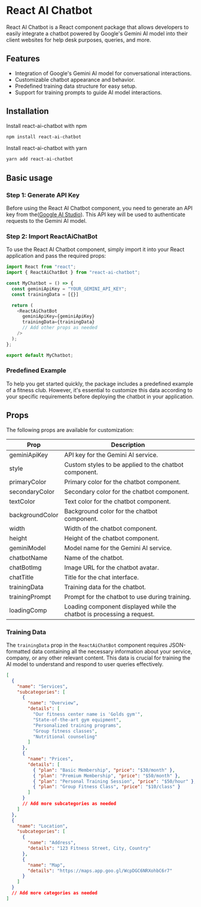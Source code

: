 # React AI Chatbot

React AI Chatbot is a React component package that allows developers to easily integrate a chatbot powered by Google's Gemini AI model into their client websites for help desk purposes, queries, and more.

## Features

- Integration of Google's Gemini AI model for conversational interactions.
- Customizable chatbot appearance and behavior.
- Predefined training data structure for easy setup.
- Support for training prompts to guide AI model interactions.

## Installation

Install react-ai-chatbot with npm

```bash
npm install react-ai-chatbot
```

Install react-ai-chatbot with yarn

```bash
yarn add react-ai-chatbot
```

## Basic usage

### Step 1: Generate API Key

Before using the React AI Chatbot component, you need to generate an API key from the([Google AI Studio](https://aistudio.google.com/app/apikey)). This API key will be used to authenticate requests to the Gemini AI model.

### Step 2: Import ReactAiChatBot

To use the React AI Chatbot component, simply import it into your React application and pass the required props:

```javascript
import React from "react";
import { ReactAiChatBot } from "react-ai-chatbot";

const MyChatbot = () => {
  const geminiApiKey = "YOUR_GEMINI_API_KEY";
  const trainingData = [{}]

  return (
    <ReactAiChatBot
      geminiApiKey={geminiApiKey}
      trainingData={trainingData}
      // Add other props as needed
    />
  );
};

export default MyChatbot;
```

### Predefined Example

To help you get started quickly, the package includes a predefined example of a fitness club. However, it's essential to customize this data according to your specific requirements before deploying the chatbot in your application.

## Props

The following props are available for customization:

| Prop            | Description                                                            |
| --------------- | ---------------------------------------------------------------------- |
| geminiApiKey    | API key for the Gemini AI service.                                     |
| style           | Custom styles to be applied to the chatbot component.                  |
| primaryColor    | Primary color for the chatbot component.                               |
| secondaryColor  | Secondary color for the chatbot component.                             |
| textColor       | Text color for the chatbot component.                                  |
| backgroundColor | Background color for the chatbot component.                            |
| width           | Width of the chatbot component.                                        |
| height          | Height of the chatbot component.                                       |
| geminiModel     | Model name for the Gemini AI service.                                  |
| chatbotName     | Name of the chatbot.                                                   |
| chatBotImg      | Image URL for the chatbot avatar.                                      |
| chatTitle       | Title for the chat interface.                                          |
| trainingData    | Training data for the chatbot.                                         |
| trainingPrompt  | Prompt for the chatbot to use during training.                         |
| loadingComp     | Loading component displayed while the chatbot is processing a request. |

### Training Data

The `trainingData` prop in the `ReactAiChatBot` component requires JSON-formatted data containing all the necessary information about your service, company, or any other relevant content. This data is crucial for training the AI model to understand and respond to user queries effectively.

```json
[
  {
    "name": "Services",
    "subcategories": [
      {
        "name": "Overview",
        "details": [
          "Our fitness center name is 'Golds gym'",
          "State-of-the-art gym equipment",
          "Personalized training programs",
          "Group fitness classes",
          "Nutritional counseling"
        ]
      },
      {
        "name": "Prices",
        "details": [
          { "plan": "Basic Membership", "price": "$30/month" },
          { "plan": "Premium Membership", "price": "$50/month" },
          { "plan": "Personal Training Session", "price": "$50/hour" },
          { "plan": "Group Fitness Class", "price": "$10/class" }
        ]
      }
      // Add more subcategories as needed
    ]
  },
  {
    "name": "Location",
    "subcategories": [
      {
        "name": "Address",
        "details": "123 Fitness Street, City, Country"
      },
      {
        "name": "Map",
        "details": "https://maps.app.goo.gl/WcpDGC6NRXohbC6r7"
      }
    ]
  }
  // Add more categories as needed
]
```
